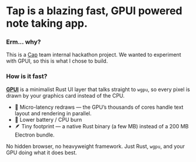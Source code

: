 # Tap is a blazing fast, GPUI powered note taking app. 

### Erm... why?
This is a [Cap](https://cap.so/) team internal hackathon project. We wanted to experiment with GPUI, so this is what I chose to build.

### How is it fast?

[**GPUI**](https://www.gpui.rs/) is a minimalist Rust UI layer that talks straight to `wgpu`, so every pixel is drawn by your graphics card instead of the CPU.

* 💨 Micro-latency redraws — the GPU’s thousands of cores handle text layout and rendering in parallel.  
* 🔋 Lower battery / CPU burn
* 🪶 Tiny footprint — a native Rust binary (a few MB) instead of a 200 MB Electron bundle.

No hidden browser, no heavyweight framework. Just Rust, `wgpu`, and your GPU doing what it does best.
